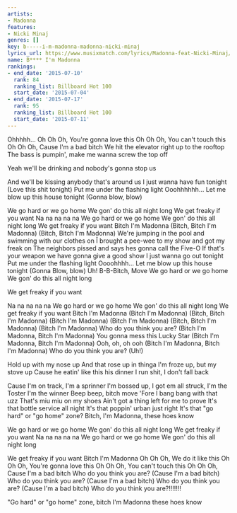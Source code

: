 ```yaml
---
artists:
- Madonna
features:
- Nicki Minaj
genres: []
key: b-----i-m-madonna-madonna-nicki-minaj
lyrics_url: https://www.musixmatch.com/lyrics/Madonna-feat-Nicki-Minaj/B-I-m-Madonna
name: B**** I'm Madonna
rankings:
- end_date: '2015-07-10'
  rank: 84
  ranking_list: Billboard Hot 100
  start_date: '2015-07-04'
- end_date: '2015-07-17'
  rank: 95
  ranking_list: Billboard Hot 100
  start_date: '2015-07-11'
---
```

Ohhhhh...
Oh Oh Oh, You're gonna love this
Oh Oh Oh, You can't touch this
Oh Oh Oh, Cause I'm a bad bitch
We hit the elevator right up to the rooftop
The bass is pumpin', make me wanna screw the top off

Yeah we'll be drinking and nobody's gonna stop us

And we'll be kissing anybody that's around us
I just wanna have fun tonight
(Love this shit tonight) Put me under the flashing light
Ooohhhhhh...
Let me blow up this house tonight (Gonna blow, blow)

We go hard or we go home
We gon' do this all night long
We get freaky if you want
Na na na na na
We go hard or we go home
We gon' do this all night long
We get freaky if you want
Bitch I'm Madonna
(Bitch, Bitch I'm Madonna)
(Bitch, Bitch I'm Madonna)
We're jumping in the pool and swimming with our clothes on
Î brought a pee-wee to my show and got my freak on
The neighbors pissed and says hes gonna call the Five-O
If that's your weapon we have gonna give a good show
I just wanna go out tonight
Put me under the flashing light
Oooohhhh...
Let me blow up this house tonight (Gonna Blow, blow)
Uh!
B-B-Bitch, Move
We go hard or we go home
We gon' do this all night long

We get freaky if you want

Na na na na na
We go hard or we go home
We gon' do this all night long
We get freaky if you want
Bitch I'm Madonna
(Bitch I'm Madonna)
(Bitch, Bitch I'm Madonna)
(Bitch I'm Madonna)
(Bitch I'm Madonna)
(Bitch, Bitch I'm Madonna)
(Bitch I'm Madonna)
Who do you think you are? (Bitch I'm Madonna, Bitch I'm Madonna)
You gonna mess this Lucky Star (Bitch I'm Madonna, Bitch I'm Madonna)
Ooh, oh, oh ooh (Bitch I'm Madonna, Bitch I'm Madonna)
Who do you think you are? (Uh!)

Hold up with my nose up
And that rose up in thinga
I'm froze up, but my stove up
Cause he eatin' like this his dinner
I run shit, I don't fall back

Cause I'm on track, I'm a sprinner
I'm bossed up, I got em all struck, I'm the Toster I'm the winner
Beep beep, bitch move
'Fore I bang bang with that uzz
That's miu miu on my shoes
Ain't got a thing left for me to prove
It's that bottle service all night
It's that poppin' urban just right
It's that "go hard" or "go home" zone?
Bitch, I'm Madonna, these hoes know

We go hard or we go home
We gon' do this all night long
We get freaky if you want
Na na na na na
We go hard or we go home
We gon' do this all night long

We get freaky if you want
Bitch I'm Madonna
Oh Oh Oh, We do it like this
Oh Oh Oh, You're gonna love this
Oh Oh Oh, You can't touch this
Oh Oh Oh, Cause I'm a bad bitch
Who do you think you are? (Cause I'm a bad bitch)
Who do you think you are? (Cause I'm a bad bitch)
Who do you think you are? (Cause I'm a bad bitch)
Who do you think you are?!!!!!!!

"Go hard" or "go home" zone, bitch
I'm Madonna these hoes know
